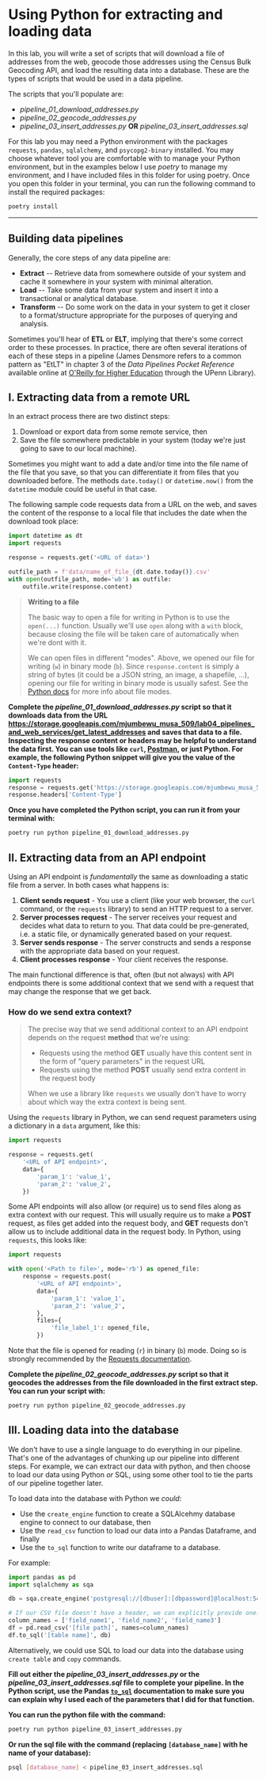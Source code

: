 # Using Python for extracting and loading data

In this lab, you will write a set of scripts that will download a file of addresses from the web, geocode those addresses using the Census Bulk Geocoding API, and load the resulting data into a database. These are the types of scripts that would be used in a data pipeline.

The scripts that you'll populate are:
* _pipeline_01_download_addresses.py_
* _pipeline_02_geocode_addresses.py_
* _pipeline_03_insert_addresses.py_ **OR** _pipeline_03_insert_addresses.sql_

For this lab you may need a Python environment with the packages `requests`, `pandas`, `sqlalchemy`, and `psycopg2-binary` installed. You may choose whatever tool you are comfortable with to manage your Python environment, but in the examples below I use _poetry_ to manage my environment, and I have included files in this folder for using poetry. Once you open this folder in your terminal, you can run the following command to install the required packages:

```bash
poetry install
```
__________

## Building data pipelines

Generally, the core steps of any data pipeline are:

* **Extract** -- Retrieve data from somewhere outside of your system and cache it somewhere in your system with minimal alteration.
* **Load** -- Take some data from your system and insert it into a transactional or analytical database.
* **Transform** -- Do some work on the data in your system to get it closer to a format/structure appropriate for the purposes of querying and analysis.

Sometimes you'll hear of **ETL** or **ELT**, implying that there's some correct order to these processes. In practice, there are often several iterations of each of these steps in a pipeline (James Densmore refers to a common pattern as "EtLT" in chapter 3 of the _Data Pipelines Pocket Reference_ available online at [O'Reilly for Higher Education](http://pwp.library.upenn.edu.proxy.library.upenn.edu/loggedin/pwp/pw-oreilly.html) through the UPenn Library).

## I. Extracting data from a remote URL

In an extract process there are two distinct steps:
1. Download or export data from some remote service, then
2. Save the file somewhere predictable in your system (today we're just going to save to our local machine).

Sometimes you might want to add a date and/or time into the file name of the file that you save, so that you can differentiate it from files that you downloaded before. The methods `date.today()` or `datetime.now()` from the `datetime` module could be useful in that case.

The following sample code requests data from a URL on the web, and saves the content of the response to a local file that includes the date when the download took place:

```python
import datetime as dt
import requests

response = requests.get('<URL of data>')

outfile_path = f'data/name_of_file_{dt.date.today()}.csv'
with open(outfile_path, mode='wb') as outfile:
    outfile.write(response.content)
```

> **Writing to a file**
>
> The basic way to open a file for writing in Python is to use the `open(...)` function. Usually we'll use `open` along with a `with` block, because closing the file will be taken care of automatically when we're dont with it.
>
> We can open files in different "modes". Above, we opened our file for writing (`w`) in binary mode (`b`). Since `response.content` is simply a string of bytes (it could be a JSON string, an image, a shapefile, ...), opening our file for writing in binary mode is usually safest. See the [Python docs](https://docs.python.org/3/library/functions.html#open) for more info about file modes.

**Complete the _pipeline_01_download_addresses.py_ script so that it downloads data from the URL https://storage.googleapis.com/mjumbewu_musa_509/lab04_pipelines_and_web_services/get_latest_addresses and saves that data to a file. Inspecting the response content or headers may be helpful to understand the data first. You can use tools like `curl`, [Postman](https://www.postman.com/), or just Python. For example, the following Python snippet will give you the value of the `Content-Type` header:**

```python
import requests
response = requests.get('https://storage.googleapis.com/mjumbewu_musa_509/lab04_pipelines_and_web_services/get_latest_addresses')
response.headers['Content-Type']
```

**Once you have completed the Python script, you can run it from your terminal with:**

```bash
poetry run python pipeline_01_download_addresses.py
```

## II. Extracting data from an API endpoint

Using an API endpoint is _fundamentally_ the same as downloading a static file from a server. In both cases what happens is:

1. **Client sends request** - You use a client (like your web browser, the `curl` command, or the `requests` library) to send an HTTP request to a server.
2. **Server processes request** - The server receives your request and decides what data to return to you. That data could be pre-generated, i.e. a static file, or dynamically generated based on your request.
3. **Server sends response** - The server constructs and sends a response with the appropriate data based on your request.
4. **Client processes response** - Your client receives the response.

The main functional difference is that, often (but not always) with API endpoints there is some additional context that we send with a request that may change the response that we get back.

### How do we send extra context?

> The precise way that we send additional context to an API endpoint depends on the request **method** that we're using:
> * Requests using the method **GET** usually have this content sent in the form of "query parameters" in the request URL
> * Requests using the method **POST** usually send extra content in the request body
>
> When we use a library like `requests` we usually don't have to worry about which way the extra context is being sent.

Using the `requests` library in Python, we can send request parameters using a dictionary in a `data` argument, like this:

```python
import requests

response = requests.get(
    '<URL of API endpoint>',
    data={
        'param_1': 'value_1',
        'param_2': 'value_2',
    })
```

Some API endpoints will also allow (or require) us to send files along as extra context with our request. This will usually require us to make a **POST** request, as files get added into the request body, and **GET** requests don't allow us to include additional data in the request body. In Python, using `requests`, this looks like:

```python
import requests

with open('<Path to file>', mode='rb') as opened_file:
    response = requests.post(
        '<URL of API endpoint>',
        data={
            'param_1': 'value_1',
            'param_2': 'value_2',
        },
        files={
            'file_label_1': opened_file,
        })
```

Note that the file is opened for reading (`r`) in binary (`b`) mode. Doing so is strongly recommended by the [Requests documentation](https://docs.python-requests.org/en/latest/user/quickstart/#post-a-multipart-encoded-file).

**Complete the _pipeline_02_geocode_addresses.py_ script so that it geocodes the addresses from the file downloaded in the first extract step. You can run your script with:**

```bash
poetry run python pipeline_02_geocode_addresses.py
```

## III. Loading data into the database

We don't have to use a single language to do everything in our pipeline. That's one of the advantages of chunking up our pipeline into different steps. For example, we can extract our data with python, and then choose to load our data using Python _or_ SQL, using some other tool to tie the parts of our pipeline together later.

To load data into the database with Python we _could_:
* Use the `create_engine` function to create a SQLAlcehmy database engine to connect to our database, then
* Use the `read_csv` function to load our data into a Pandas Dataframe, and finally
* Use the `to_sql` function to write our dataframe to a database.

For example:

```python
import pandas as pd
import sqlalchemy as sqa

db = sqa.create_engine('postgresql://[dbuser]:[dbpassword]@localhost:5432/[dbname]')

# If our CSV file doesn't have a header, we can explicitly provide one.
column_names = ['field_name1', 'field_name2', 'field_name3']
df = pd.read_csv('[file path]', names=column_names)
df.to_sql('[table name]', db)
```

Alternatively, we could use SQL to load our data into the database using `create table` and `copy` commands.

**Fill out either the _pipeline_03_insert_addresses.py_ or the _pipeline_03_insert_addresses.sql_ file to complete your pipeline. In the Python script, use the Pandas [`to_sql`](https://pandas.pydata.org/docs/reference/api/pandas.DataFrame.to_sql.html) documentation to make sure you can explain why I used each of the parameters that I did for that function.**

**You can run the python file with the command:**

```bash
poetry run python pipeline_03_insert_addresses.py
```

**Or run the sql file with the command (replacing `[database_name]` with he name of your database):**

```bash
psql [database_name] < pipeline_03_insert_addresses.sql
```
